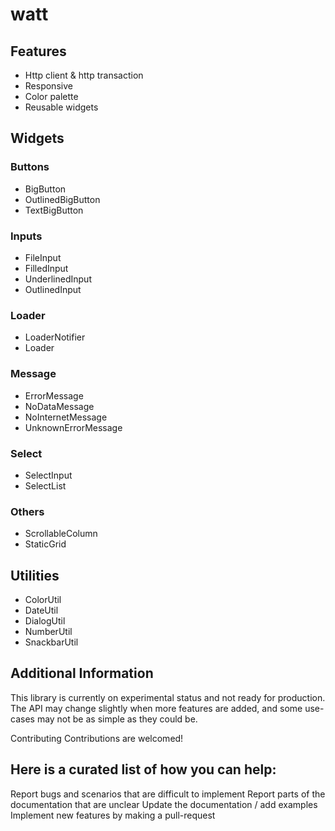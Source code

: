 # watt

## Features

- Http client & http transaction
- Responsive
- Color palette
- Reusable widgets

## Widgets

### Buttons

- BigButton
- OutlinedBigButton
- TextBigButton

### Inputs

- FileInput
- FilledInput
- UnderlinedInput
- OutlinedInput

### Loader

- LoaderNotifier
- Loader

### Message

- ErrorMessage
- NoDataMessage
- NoInternetMessage
- UnknownErrorMessage

### Select

- SelectInput
- SelectList

### Others

- ScrollableColumn
- StaticGrid

## Utilities

- ColorUtil
- DateUtil
- DialogUtil
- NumberUtil
- SnackbarUtil

## Additional Information
This library is currently on experimental status and not ready for production. The API may change slightly when more features are added, and some use-cases may not be as simple as they could be.

Contributing 
Contributions are welcomed!

## Here is a curated list of how you can help:

Report bugs and scenarios that are difficult to implement
Report parts of the documentation that are unclear
Update the documentation / add examples
Implement new features by making a pull-request